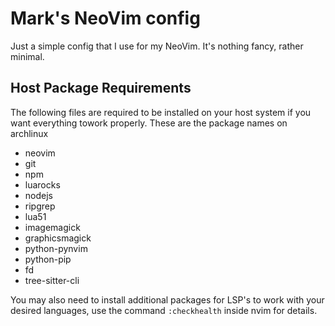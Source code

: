 # Mark's NeoVim config

Just a simple config that I use for my NeoVim. It's nothing fancy, rather minimal.


## Host Package Requirements

The following files are required to be installed on your host system if you want everything towork properly. These are the package names on archlinux

- neovim
- git
- npm
- luarocks
- nodejs
- ripgrep
- lua51
- imagemagick
- graphicsmagick
- python-pynvim
- python-pip
- fd
- tree-sitter-cli

You may also need to install additional packages for LSP's to work with your desired languages, use the command `:checkhealth` inside nvim for details.
